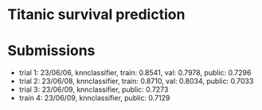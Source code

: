 # Titanic survival prediction

# Submissions
- trial 1: 23/06/06, knnclassifier, train: 0.8541, val: 0.7978, public: 0.7296
- trial 2: 23/06/08, knnclassifier, train: 0.8710, val: 0.8034, public: 0.7033
- trial 3: 23/06/09, knnclassifier, public: 0.7273
- train 4: 23/06/09, knnclassifier, public: 0.7129
